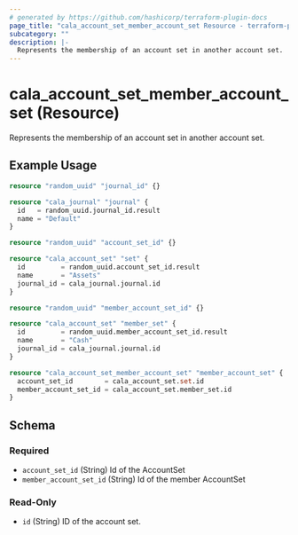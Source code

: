 ```yaml
---
# generated by https://github.com/hashicorp/terraform-plugin-docs
page_title: "cala_account_set_member_account_set Resource - terraform-provider-cala"
subcategory: ""
description: |-
  Represents the membership of an account set in another account set.
---
```


# cala_account_set_member_account_set (Resource)

Represents the membership of an account set in another account set.

## Example Usage

```terraform
resource "random_uuid" "journal_id" {}

resource "cala_journal" "journal" {
  id   = random_uuid.journal_id.result
  name = "Default"
}

resource "random_uuid" "account_set_id" {}

resource "cala_account_set" "set" {
  id         = random_uuid.account_set_id.result
  name       = "Assets"
  journal_id = cala_journal.journal.id
}

resource "random_uuid" "member_account_set_id" {}

resource "cala_account_set" "member_set" {
  id         = random_uuid.member_account_set_id.result
  name       = "Cash"
  journal_id = cala_journal.journal.id
}

resource "cala_account_set_member_account_set" "member_account_set" {
  account_set_id        = cala_account_set.set.id
  member_account_set_id = cala_account_set.member_set.id
}
```

<!-- schema generated by tfplugindocs -->
## Schema

### Required

- `account_set_id` (String) Id of the AccountSet
- `member_account_set_id` (String) Id of the member AccountSet

### Read-Only

- `id` (String) ID of the account set.

